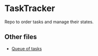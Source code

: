 # TaskTracker
Repo to order tasks and manage their states.
## Other files
* [Queue of tasks](ToDoQueue.md)
